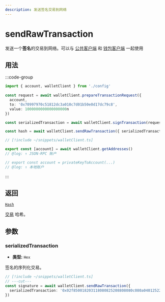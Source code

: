 ```yaml
---
description: 发送签名交易到网络
---
```


# sendRawTransaction

发送一个**签名**的交易到网络。可以与 [公共客户端](/docs/clients/public) 和 [钱包客户端](/docs/clients/wallet) 一起使用

## 用法

:::code-group

```ts twoslash [example.ts]
import { account, walletClient } from './config'
 
const request = await walletClient.prepareTransactionRequest({
  account,
  to: '0x70997970c51812dc3a010c7d01b50e0d17dc79c8',
  value: 1000000000000000000n
})

const serializedTransaction = await walletClient.signTransaction(request)

const hash = await walletClient.sendRawTransaction({ serializedTransaction }) // [!code focus]
```

```ts twoslash [config.ts] filename="config.ts"
// [!include ~/snippets/walletClient.ts]

export const [account] = await walletClient.getAddresses()
// @log: ↑ JSON-RPC 账户

// export const account = privateKeyToAccount(...)
// @log: ↑ 本地账户
```

:::

## 返回

[`Hash`](/docs/glossary/types#hash)

[交易](/docs/glossary/terms#transaction) 哈希。

## 参数

### serializedTransaction

- **类型:** `Hex`

签名的序列化交易。

```ts twoslash
// [!include ~/snippets/walletClient.ts]
// ---cut---
const signature = await walletClient.sendRawTransaction({
  serializedTransaction: '0x02f850018203118080825208808080c080a04012522854168b27e5dc3d5839bab5e6b39e1a0ffd343901ce1622e3d64b48f1a04e00902ae0502c4728cbf12156290df99c3ed7de85b1dbfe20b5c36931733a33' // [!code focus]
})
```